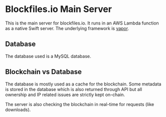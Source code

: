 # Blockfiles.io Main Server

This is the main server for blockfiles.io. It runs in an AWS Lambda function as a native Swift server. The underlying framework is [vapor](https://vapor.codes).

## Database

The database used is a MySQL database.

## Blockchain vs Database

The database is mostly used as a cache for the blockchain. Some metadata is stored in the database which is also returned through API but all ownership and IP related issues are strictly kept on-chain. 

The server is also checking the blockchain in real-time for requests (like downloads).
